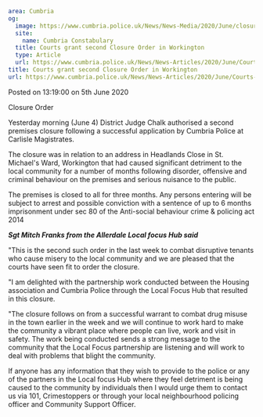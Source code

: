 ```yaml
area: Cumbria
og:
  image: https://www.cumbria.police.uk/News/News-Media/2020/June/closurejpg-Cropped-380x240.jpg
  site:
    name: Cumbria Constabulary
  title: Courts grant second Closure Order in Workington
  type: Article
  url: https://www.cumbria.police.uk/News/News-Articles/2020/June/Courts-grant-second-Closure-Order-in-Workington.aspx
title: Courts grant second Closure Order in Workington
url: https://www.cumbria.police.uk/News/News-Articles/2020/June/Courts-grant-second-Closure-Order-in-Workington.aspx
```

Posted on 13:19:00 on 5th June 2020

Closure Order

Yesterday morning (June 4) District Judge Chalk authorised a second premises closure following a successful application by Cumbria Police at Carlisle Magistrates.

The closure was in relation to an address in Headlands Close in St. Michael's Ward, Workington that had caused significant detriment to the local community for a number of months following disorder, offensive and criminal behaviour on the premises and serious nuisance to the public.

The premises is closed to all for three months. Any persons entering will be subject to arrest and possible conviction with a sentence of up to 6 months imprisonment under sec 80 of the Anti-social behaviour crime & policing act 2014

**_Sgt Mitch Franks from the Allerdale Local focus Hub said_**

"This is the second such order in the last week to combat disruptive tenants who cause misery to the local community and we are pleased that the courts have seen fit to order the closure.

"I am delighted with the partnership work conducted between the Housing association and Cumbria Police through the Local Focus Hub that resulted in this closure.

"The closure follows on from a successful warrant to combat drug misuse in the town earlier in the week and we will continue to work hard to make the community a vibrant place where people can live, work and visit in safety. The work being conducted sends a strong message to the community that the Local Focus partnership are listening and will work to deal with problems that blight the community.

If anyone has any information that they wish to provide to the police or any of the partners in the Local focus Hub where they feel detriment is being caused to the community by individuals then I would urge them to contact us via 101, Crimestoppers or through your local neighbourhood policing officer and Community Support Officer.
